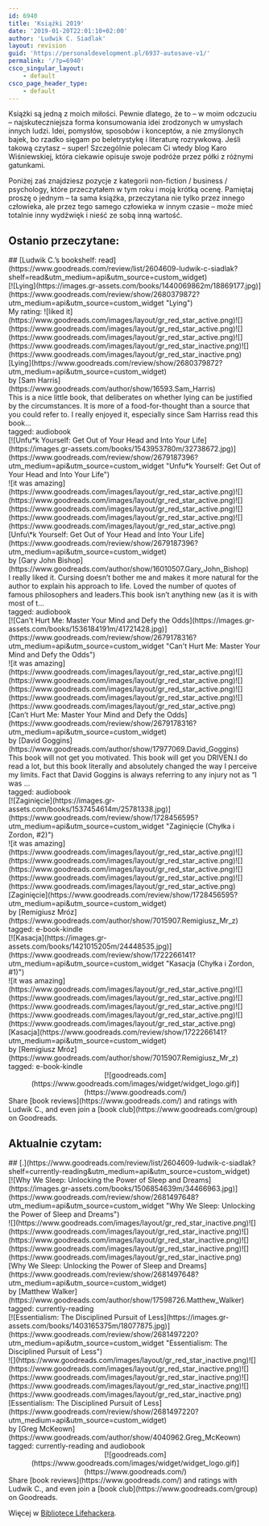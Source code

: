 ```yaml
---
id: 6940
title: 'Książki 2019'
date: '2019-01-20T22:01:10+02:00'
author: 'Ludwik C. Siadlak'
layout: revision
guid: 'https://personaldevelopment.pl/6937-autosave-v1/'
permalink: '/?p=6940'
csco_singular_layout:
    - default
csco_page_header_type:
    - default
---
```


Książki są jedną z moich miłości. Pewnie dlatego, że to – w moim odczuciu – najskuteczniejsza forma konsumowania idei zrodzonych w umysłach innych ludzi. Idei, pomysłów, sposobów i konceptów, a nie zmyślonych bajek, bo rzadko sięgam po beletrystykę i literaturę rozrywkową. Jeśli takową czytasz – super! Szczególnie polecam Ci wtedy blog Karo Wiśniewskiej, która ciekawie opisuje swoje podróże przez półki z różnymi gatunkami.

Poniżej zaś znajdziesz pozycje z kategorii non-fiction / business / psychology, które przeczytałem w tym roku i moją krótką ocenę. Pamiętaj proszę o jednym – ta sama książka, przeczytana nie tylko przez innego człowieka, ale przez tego samego człowieka w innym czasie – może mieć totalnie inny wydźwięk i nieść ze sobą inną wartość.

## Ostanio przeczytane:

<div id="gr_custom_widget_1548013327"><div class="gr_custom_container_1548013327">## [Ludwik C.’s bookshelf: read](https://www.goodreads.com/review/list/2604609-ludwik-c-siadlak?shelf=read&utm_medium=api&utm_source=custom_widget)

<div class="gr_custom_each_container_1548013327"><div class="gr_custom_book_container_1548013327">[![Lying](https://images.gr-assets.com/books/1440069862m/18869177.jpg)](https://www.goodreads.com/review/show/2680379872?utm_medium=api&utm_source=custom_widget "Lying")</div><div class="gr_custom_rating_1548013327">My rating: <span class=" staticStars" title="liked it">![liked it](https://www.goodreads.com/images/layout/gr_red_star_active.png)![](https://www.goodreads.com/images/layout/gr_red_star_active.png)![](https://www.goodreads.com/images/layout/gr_red_star_active.png)![](https://www.goodreads.com/images/layout/gr_red_star_inactive.png)![](https://www.goodreads.com/images/layout/gr_red_star_inactive.png)</span></div><div class="gr_custom_title_1548013327">[Lying](https://www.goodreads.com/review/show/2680379872?utm_medium=api&utm_source=custom_widget)</div><div class="gr_custom_author_1548013327">by [Sam Harris](https://www.goodreads.com/author/show/16593.Sam_Harris)</div><div class="gr_custom_review_1548013327">This is a nice little book, that deliberates on whether lying can be justified by the circumstances. It is more of a food-for-thought than a source that you could refer to. I really enjoyed it, especially since Sam Harriss read this book…</div><div class="gr_custom_tags_1548013327">tagged:  
audiobook</div></div><div class="gr_custom_each_container_1548013327"><div class="gr_custom_book_container_1548013327">[![Unfu*k Yourself: Get Out of Your Head and Into Your Life](https://images.gr-assets.com/books/1543953780m/32738672.jpg)](https://www.goodreads.com/review/show/2679187396?utm_medium=api&utm_source=custom_widget "Unfu*k Yourself: Get Out of Your Head and Into Your Life")</div><div class="gr_custom_rating_1548013327"><span class=" staticStars" title="it was amazing">![it was amazing](https://www.goodreads.com/images/layout/gr_red_star_active.png)![](https://www.goodreads.com/images/layout/gr_red_star_active.png)![](https://www.goodreads.com/images/layout/gr_red_star_active.png)![](https://www.goodreads.com/images/layout/gr_red_star_active.png)![](https://www.goodreads.com/images/layout/gr_red_star_active.png)</span></div><div class="gr_custom_title_1548013327">[Unfu\*k Yourself: Get Out of Your Head and Into Your Life](https://www.goodreads.com/review/show/2679187396?utm_medium=api&utm_source=custom_widget)</div><div class="gr_custom_author_1548013327">by [Gary John Bishop](https://www.goodreads.com/author/show/16010507.Gary_John_Bishop)</div><div class="gr_custom_review_1548013327">I really liked it. Cursing doesn’t bother me and makes it more natural for the author to explain his approach to life. Loved the number of quotes of famous philosophers and leaders.This book isn’t anything new (as it is with most of t…

</div><div class="gr_custom_tags_1548013327">tagged:  
audiobook</div></div><div class="gr_custom_each_container_1548013327"><div class="gr_custom_book_container_1548013327">[![Can't Hurt Me: Master Your Mind and Defy the Odds](https://images.gr-assets.com/books/1536184191m/41721428.jpg)](https://www.goodreads.com/review/show/2679178316?utm_medium=api&utm_source=custom_widget "Can't Hurt Me: Master Your Mind and Defy the Odds")</div><div class="gr_custom_rating_1548013327"><span class=" staticStars" title="it was amazing">![it was amazing](https://www.goodreads.com/images/layout/gr_red_star_active.png)![](https://www.goodreads.com/images/layout/gr_red_star_active.png)![](https://www.goodreads.com/images/layout/gr_red_star_active.png)![](https://www.goodreads.com/images/layout/gr_red_star_active.png)![](https://www.goodreads.com/images/layout/gr_red_star_active.png)</span></div><div class="gr_custom_title_1548013327">[Can’t Hurt Me: Master Your Mind and Defy the Odds](https://www.goodreads.com/review/show/2679178316?utm_medium=api&utm_source=custom_widget)</div><div class="gr_custom_author_1548013327">by [David Goggins](https://www.goodreads.com/author/show/17977069.David_Goggins)</div><div class="gr_custom_review_1548013327">This book will not get you motivated. This book will get you DRIVEN.I do read a lot, but this book literally and absolutely changed the way I perceive my limits. Fact that David Goggins is always referring to any injury not as “I was …

</div><div class="gr_custom_tags_1548013327">tagged:  
audiobook</div></div><div class="gr_custom_each_container_1548013327"><div class="gr_custom_book_container_1548013327">[![Zaginięcie](https://images.gr-assets.com/books/1537454614m/25781338.jpg)](https://www.goodreads.com/review/show/1728456595?utm_medium=api&utm_source=custom_widget "Zaginięcie (Chyłka i Zordon, #2)")</div><div class="gr_custom_rating_1548013327"><span class=" staticStars" title="it was amazing">![it was amazing](https://www.goodreads.com/images/layout/gr_red_star_active.png)![](https://www.goodreads.com/images/layout/gr_red_star_active.png)![](https://www.goodreads.com/images/layout/gr_red_star_active.png)![](https://www.goodreads.com/images/layout/gr_red_star_active.png)![](https://www.goodreads.com/images/layout/gr_red_star_active.png)</span></div><div class="gr_custom_title_1548013327">[Zaginięcie](https://www.goodreads.com/review/show/1728456595?utm_medium=api&utm_source=custom_widget)</div><div class="gr_custom_author_1548013327">by [Remigiusz Mróz](https://www.goodreads.com/author/show/7015907.Remigiusz_Mr_z)</div><div class="gr_custom_review_1548013327"></div><div class="gr_custom_tags_1548013327">tagged:  
e-book-kindle</div></div><div class="gr_custom_each_container_1548013327"><div class="gr_custom_book_container_1548013327">[![Kasacja](https://images.gr-assets.com/books/1421015205m/24448535.jpg)](https://www.goodreads.com/review/show/1722266141?utm_medium=api&utm_source=custom_widget "Kasacja (Chyłka i Zordon, #1)")</div><div class="gr_custom_rating_1548013327"><span class=" staticStars" title="it was amazing">![it was amazing](https://www.goodreads.com/images/layout/gr_red_star_active.png)![](https://www.goodreads.com/images/layout/gr_red_star_active.png)![](https://www.goodreads.com/images/layout/gr_red_star_active.png)![](https://www.goodreads.com/images/layout/gr_red_star_active.png)![](https://www.goodreads.com/images/layout/gr_red_star_active.png)</span></div><div class="gr_custom_title_1548013327">[Kasacja](https://www.goodreads.com/review/show/1722266141?utm_medium=api&utm_source=custom_widget)</div><div class="gr_custom_author_1548013327">by [Remigiusz Mróz](https://www.goodreads.com/author/show/7015907.Remigiusz_Mr_z)</div><div class="gr_custom_review_1548013327"></div><div class="gr_custom_tags_1548013327">tagged:  
e-book-kindle</div></div><center>  
[![goodreads.com](https://www.goodreads.com/images/widget/widget_logo.gif)](https://www.goodreads.com/)</center>  
<noscript>  
Share [book reviews](https://www.goodreads.com/) and ratings with Ludwik C., and even join a [book club](https://www.goodreads.com/group) on Goodreads.  
</noscript></div></div><script charset="utf-8" src="https://www.goodreads.com/review/custom_widget/2604609.Ludwik%20C.'s%20bookshelf:%20read?cover_position=left&cover_size=medium&num_books=5&order=d&shelf=read&show_author=1&show_cover=1&show_rating=1&show_review=1&show_tags=1&show_title=1&sort=date_read&widget_bg_color=FFFFFF&widget_bg_transparent=&widget_border_width=none&widget_id=1548013327&widget_text_color=000000&widget_title_size=large&widget_width=full" type="text/javascript"></script>

## Aktualnie czytam:

<div id="gr_custom_widget_1548014096"><div class="gr_custom_container_1548014096">## [.](https://www.goodreads.com/review/list/2604609-ludwik-c-siadlak?shelf=currently-reading&utm_medium=api&utm_source=custom_widget)

<div class="gr_custom_each_container_1548014096"><div class="gr_custom_book_container_1548014096">[![Why We Sleep: Unlocking the Power of Sleep and Dreams](https://images.gr-assets.com/books/1506854639m/34466963.jpg)](https://www.goodreads.com/review/show/2681497648?utm_medium=api&utm_source=custom_widget "Why We Sleep: Unlocking the Power of Sleep and Dreams")</div><div class="gr_custom_rating_1548014096"><span class=" staticStars">![](https://www.goodreads.com/images/layout/gr_red_star_inactive.png)![](https://www.goodreads.com/images/layout/gr_red_star_inactive.png)![](https://www.goodreads.com/images/layout/gr_red_star_inactive.png)![](https://www.goodreads.com/images/layout/gr_red_star_inactive.png)![](https://www.goodreads.com/images/layout/gr_red_star_inactive.png)</span></div><div class="gr_custom_title_1548014096">[Why We Sleep: Unlocking the Power of Sleep and Dreams](https://www.goodreads.com/review/show/2681497648?utm_medium=api&utm_source=custom_widget)</div><div class="gr_custom_author_1548014096">by [Matthew Walker](https://www.goodreads.com/author/show/17598726.Matthew_Walker)</div><div class="gr_custom_tags_1548014096">tagged:  
currently-reading</div></div><div class="gr_custom_each_container_1548014096"><div class="gr_custom_book_container_1548014096">[![Essentialism: The Disciplined Pursuit of Less](https://images.gr-assets.com/books/1403165375m/18077875.jpg)](https://www.goodreads.com/review/show/2681497220?utm_medium=api&utm_source=custom_widget "Essentialism: The Disciplined Pursuit of Less")</div><div class="gr_custom_rating_1548014096"><span class=" staticStars">![](https://www.goodreads.com/images/layout/gr_red_star_inactive.png)![](https://www.goodreads.com/images/layout/gr_red_star_inactive.png)![](https://www.goodreads.com/images/layout/gr_red_star_inactive.png)![](https://www.goodreads.com/images/layout/gr_red_star_inactive.png)![](https://www.goodreads.com/images/layout/gr_red_star_inactive.png)</span></div><div class="gr_custom_title_1548014096">[Essentialism: The Disciplined Pursuit of Less](https://www.goodreads.com/review/show/2681497220?utm_medium=api&utm_source=custom_widget)</div><div class="gr_custom_author_1548014096">by [Greg McKeown](https://www.goodreads.com/author/show/4040962.Greg_McKeown)</div><div class="gr_custom_tags_1548014096">tagged:  
currently-reading and audiobook</div></div><center>  
[![goodreads.com](https://www.goodreads.com/images/widget/widget_logo.gif)](https://www.goodreads.com/)</center>  
<noscript>  
Share [book reviews](https://www.goodreads.com/) and ratings with Ludwik C., and even join a [book club](https://www.goodreads.com/group) on Goodreads.  
</noscript></div></div><script charset="utf-8" src="https://www.goodreads.com/review/custom_widget/2604609..?cover_position=left&cover_size=medium&num_books=5&order=d&shelf=currently-reading&show_author=1&show_cover=1&show_rating=1&show_review=1&show_tags=1&show_title=1&sort=date_added&widget_bg_color=FFFFFF&widget_bg_transparent=&widget_border_width=none&widget_id=1548014096&widget_text_color=000000&widget_title_size=small&widget_width=full" type="text/javascript"></script>

Więcej w [Bibliotece Lifehackera](https://www.youtube.com/playlist?list=PLFHIzf2qzx-QkTHfvQ7d3eh3HrDSnoEKj).